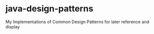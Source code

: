 # java-design-patterns
My Implementations of Common Design Patterns for later reference and display
